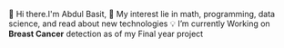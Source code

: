 👋 Hi there.I'm Abdul Basit,
:pill: My interest lie in math, programming, data science, and read about new technologies
:bulb: I’m currently Working on **Breast Cancer** detection as of my Final year project 

<!---
Basit-Arif/Basit-Arif is a ✨ special ✨ repository because its `README.md` (this file) appears on your GitHub profile.
You can click the Preview link to take a look at your changes.
--->
